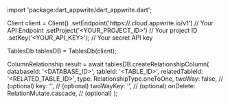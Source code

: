 import 'package:dart_appwrite/dart_appwrite.dart';

Client client = Client()
    .setEndpoint('https://<REGION>.cloud.appwrite.io/v1') // Your API Endpoint
    .setProject('<YOUR_PROJECT_ID>') // Your project ID
    .setKey('<YOUR_API_KEY>'); // Your secret API key

TablesDb tablesDB = TablesDb(client);

ColumnRelationship result = await tablesDB.createRelationshipColumn(
    databaseId: '<DATABASE_ID>',
    tableId: '<TABLE_ID>',
    relatedTableId: '<RELATED_TABLE_ID>',
    type: RelationshipType.oneToOne,
    twoWay: false, // (optional)
    key: '', // (optional)
    twoWayKey: '', // (optional)
    onDelete: RelationMutate.cascade, // (optional)
);
